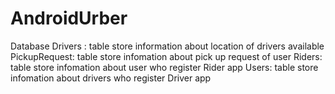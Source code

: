 # AndroidUrber
Database
Drivers : table store information about location of drivers available
PickupRequest: table store infomation about pick up request of user
Riders: table store infomation about user who register Rider app
Users: table store infomation about drivers who register Driver app
